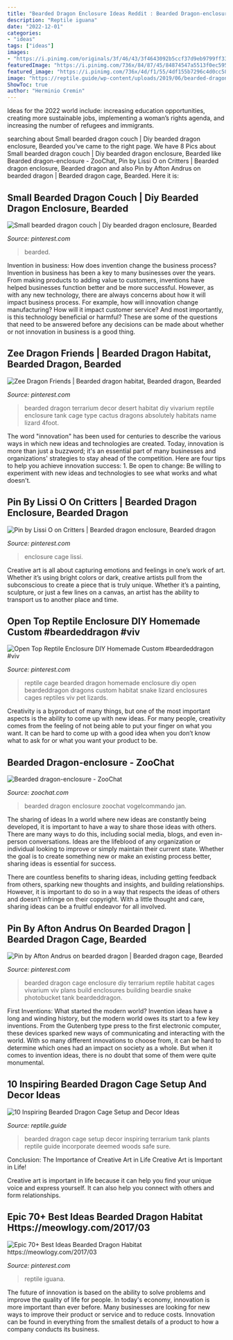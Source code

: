 ```yaml
---
title: "Bearded Dragon Enclosure Ideas Reddit : Bearded Dragon-enclosure"
description: "Reptile iguana"
date: "2022-12-01"
categories:
- "ideas"
tags: ["ideas"]
images:
- "https://i.pinimg.com/originals/3f/46/43/3f4643092b5ccf37d9eb9799ff331c45.jpg"
featuredImage: "https://i.pinimg.com/736x/84/87/45/84874547a5513f0ec5956d22c5147e6e.jpg"
featured_image: "https://i.pinimg.com/736x/4d/f1/55/4df155b7296c4d0cc58261986a71e088.jpg"
image: "https://reptile.guide/wp-content/uploads/2019/06/bearded-dragon-cage-setup-and-decor-ideas-6.jpg"
ShowToc: true
author: "Herminio Cremin"
---
```



Ideas for the 2022 world include: increasing education opportunities, creating more sustainable jobs, implementing a woman’s rights agenda, and increasing the number of refugees and immigrants.

	

		
searching about Small bearded dragon couch | Diy bearded dragon enclosure, Bearded you've came to the right page. We have 8 Pics about Small bearded dragon couch | Diy bearded dragon enclosure, Bearded like Bearded dragon-enclosure - ZooChat, Pin by Lissi O on Critters | Bearded dragon enclosure, Bearded dragon and also Pin by Afton Andrus on bearded dragon | Bearded dragon cage, Bearded. Here it is:
		
    
## Small Bearded Dragon Couch | Diy Bearded Dragon Enclosure, Bearded

<img loading=lazy src="https://i.pinimg.com/736x/4d/f1/55/4df155b7296c4d0cc58261986a71e088.jpg" onerror="this.onerror=null;this.src='https://tse4.mm.bing.net/th?id=OIP.ebvapGOQ5LTGsmz77y3QxAHaHa&amp;pid=15.1';" alt="Small bearded dragon couch | Diy bearded dragon enclosure, Bearded">

_Source: pinterest.com_

>bearded. 

	

Invention in business: How does invention change the business process?
Invention in business has been a key to many businesses over the years. From making products to adding value to customers, inventions have helped businesses function better and be more successful. However, as with any new technology, there are always concerns about how it will impact business process. For example, how will innovation change manufacturing? How will it impact customer service? And most importantly, is this technology beneficial or harmful? These are some of the questions that need to be answered before any decisions can be made about whether or not innovation in business is a good thing.

    
## Zee Dragon Friends | Bearded Dragon Habitat, Bearded Dragon, Bearded

<img loading=lazy src="https://i.pinimg.com/736x/62/fc/05/62fc0591caa9986cd95ac9d15193f52b--bearded-dragon-terrarium-bearded-dragon-vivarium.jpg" onerror="this.onerror=null;this.src='https://tse4.mm.bing.net/th?id=OIP.VaD5FRSyYJXexsDTLMkKdAHaE7&amp;pid=15.1';" alt="Zee Dragon Friends | Bearded dragon habitat, Bearded dragon, Bearded">

_Source: pinterest.com_

>bearded dragon terrarium decor desert habitat diy vivarium reptile enclosure tank cage type cactus dragons absolutely habitats name lizard 4foot. 

	

The word "innovation" has been used for centuries to describe the various ways in which new ideas and technologies are created. Today, innovation is more than just a buzzword; it's an essential part of many businesses and organizations' strategies to stay ahead of the competition. Here are four tips to help you achieve innovation success: 1. Be open to change: Be willing to experiment with new ideas and technologies to see what works and what doesn't.

    
## Pin By Lissi O On Critters | Bearded Dragon Enclosure, Bearded Dragon

<img loading=lazy src="https://i.pinimg.com/736x/21/43/da/2143dab0333ae02e27c1f06af489d913.jpg" onerror="this.onerror=null;this.src='https://tse3.mm.bing.net/th?id=OIP.yZARUaqtzzz54-W7sjtcXwHaFj&amp;pid=15.1';" alt="Pin by Lissi O on Critters | Bearded dragon enclosure, Bearded dragon">

_Source: pinterest.com_

>enclosure cage lissi. 

	

Creative art is all about capturing emotions and feelings in one’s work of art. Whether it’s using bright colors or dark, creative artists pull from the subconscious to create a piece that is truly unique. Whether it’s a painting, sculpture, or just a few lines on a canvas, an artist has the ability to transport us to another place and time.

    
## Open Top Reptile Enclosure DIY Homemade Custom #beardeddragon #viv

<img loading=lazy src="https://i.pinimg.com/736x/84/87/45/84874547a5513f0ec5956d22c5147e6e.jpg" onerror="this.onerror=null;this.src='https://tse4.mm.bing.net/th?id=OIP.Cofo0h9Y4zIjhusLUgwXLAHaFh&amp;pid=15.1';" alt="Open Top Reptile Enclosure DIY Homemade Custom #beardeddragon #viv">

_Source: pinterest.com_

>reptile cage bearded dragon homemade enclosure diy open beardeddragon dragons custom habitat snake lizard enclosures cages reptiles viv pet lizards. 

	

Creativity is a byproduct of many things, but one of the most important aspects is the ability to come up with new ideas. For many people, creativity comes from the feeling of not being able to put your finger on what you want. It can be hard to come up with a good idea when you don’t know what to ask for or what you want your product to be.

    
## Bearded Dragon-enclosure - ZooChat

<img loading=lazy src="https://www.zoochat.com/community/media/bearded-dragon-enclosure.385236/full?d=1516569148" onerror="this.onerror=null;this.src='https://tse2.mm.bing.net/th?id=OIP.Cy9lHz0HCWVF4_iCf8nsVQHaFj&amp;pid=15.1';" alt="Bearded dragon-enclosure - ZooChat">

_Source: zoochat.com_

>bearded dragon enclosure zoochat vogelcommando jan. 

	

The sharing of ideas
In a world where new ideas are constantly being developed, it is important to have a way to share those ideas with others. There are many ways to do this, including social media, blogs, and even in-person conversations.
Ideas are the lifeblood of any organization or individual looking to improve or simply maintain their current state. Whether the goal is to create something new or make an existing process better, sharing ideas is essential for success.

There are countless benefits to sharing ideas, including getting feedback from others, sparking new thoughts and insights, and building relationships. However, it is important to do so in a way that respects the ideas of others and doesn’t infringe on their copyright. With a little thought and care, sharing ideas can be a fruitful endeavor for all involved.

    
## Pin By Afton Andrus On Bearded Dragon | Bearded Dragon Cage, Bearded

<img loading=lazy src="https://i.pinimg.com/736x/97/d4/bb/97d4bb34d2bcc330f90698e0d9d39294--diy-bearded-dragon-cage-diy-bearded-dragon-enclosure.jpg" onerror="this.onerror=null;this.src='https://tse2.mm.bing.net/th?id=OIP.Lv2RYXUlqBqZ7-fyeHouogHaJ4&amp;pid=15.1';" alt="Pin by Afton Andrus on bearded dragon | Bearded dragon cage, Bearded">

_Source: pinterest.com_

>bearded dragon cage enclosure diy terrarium reptile habitat cages vivarium viv plans build enclosures building beardie snake photobucket tank beardeddragon. 

	

First Inventions: What started the modern world?
Invention ideas have a long and winding history, but the modern world owes its start to a few key inventions. From the Gutenberg type press to the first electronic computer, these devices sparked new ways of communicating and interacting with the world. With so many different innovations to choose from, it can be hard to determine which ones had an impact on society as a whole. But when it comes to invention ideas, there is no doubt that some of them were quite monumental.

    
## 10 Inspiring Bearded Dragon Cage Setup And Decor Ideas

<img loading=lazy src="https://reptile.guide/wp-content/uploads/2019/06/bearded-dragon-cage-setup-and-decor-ideas-6.jpg" onerror="this.onerror=null;this.src='https://tse1.mm.bing.net/th?id=OIP.cPm3t-YYX6IlDlEgGFalEQAAAA&amp;pid=15.1';" alt="10 Inspiring Bearded Dragon Cage Setup and Decor Ideas">

_Source: reptile.guide_

>bearded dragon cage setup decor inspiring terrarium tank plants reptile guide incorporate deemed woods safe sure. 

	

Conclusion: The Importance of Creative Art in Life
Creative Art is Important in Life!

Creative art is important in life because it can help you find your unique voice and express yourself. It can also help you connect with others and form relationships.

    
## Epic 70+ Best Ideas Bearded Dragon Habitat Https://meowlogy.com/2017/03

<img loading=lazy src="https://i.pinimg.com/originals/3f/46/43/3f4643092b5ccf37d9eb9799ff331c45.jpg" onerror="this.onerror=null;this.src='https://tse3.mm.bing.net/th?id=OIP.aenbmXOVnL0MA_ZV0Hl53AHaJn&amp;pid=15.1';" alt="Epic 70+ Best Ideas Bearded Dragon Habitat https://meowlogy.com/2017/03">

_Source: pinterest.com_

>reptile iguana. 

	

The future of innovation is based on the ability to solve problems and improve the quality of life for people. In today's economy, innovation is more important than ever before. Many businesses are looking for new ways to improve their product or service and to reduce costs. Innovation can be found in everything from the smallest details of a product to how a company conducts its business.

